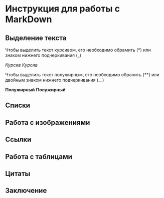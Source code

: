 # Инструкция для работы с MarkDown

## Выделение текста

Чтобы выделить текст курсивом, его необходимо обрамить (*) или знаком нижнего подчеркивания (_)

*Курсив*  _Курсив_

Чтобы выделить текст полужирным, его необходимо обранить (**) или двойным знаком нижнего подчеркивания (__)

**Полужирный** __Полужирный__ 


## Списки

## Работа с изображениями

## Ссылки

## Работа с таблицами

## Цитаты

## Заключение